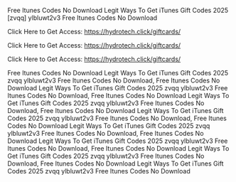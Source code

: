 Free Itunes Codes No Download Legit Ways To Get iTunes Gift Codes 2025 [zvqq] ylbluwt2v3 Free Itunes Codes No Download

Click Here to Get Access: https://hydrotech.click/giftcards/

Click Here to Get Access: https://hydrotech.click/giftcards/

Click Here to Get Access: https://hydrotech.click/giftcards/

Free Itunes Codes No Download Legit Ways To Get iTunes Gift Codes 2025 zvqq ylbluwt2v3 Free Itunes Codes No Download, Free Itunes Codes No Download Legit Ways To Get iTunes Gift Codes 2025 zvqq ylbluwt2v3 Free Itunes Codes No Download, Free Itunes Codes No Download Legit Ways To Get iTunes Gift Codes 2025 zvqq ylbluwt2v3 Free Itunes Codes No Download, Free Itunes Codes No Download Legit Ways To Get iTunes Gift Codes 2025 zvqq ylbluwt2v3 Free Itunes Codes No Download, Free Itunes Codes No Download Legit Ways To Get iTunes Gift Codes 2025 zvqq ylbluwt2v3 Free Itunes Codes No Download, Free Itunes Codes No Download Legit Ways To Get iTunes Gift Codes 2025 zvqq ylbluwt2v3 Free Itunes Codes No Download, Free Itunes Codes No Download Legit Ways To Get iTunes Gift Codes 2025 zvqq ylbluwt2v3 Free Itunes Codes No Download, Free Itunes Codes No Download Legit Ways To Get iTunes Gift Codes 2025 zvqq ylbluwt2v3 Free Itunes Codes No Download
